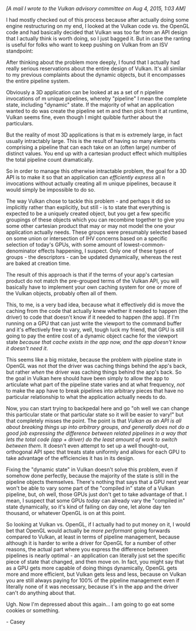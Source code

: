 _[A mail I wrote to the Vulkan advisory committee on Aug 4, 2015, 1:03 AM]_

I had mostly checked out of this process because after actually doing some engine restructuring on my end, I looked at the Vulkan code vs. the OpenGL code and had basically decided that Vulkan was too far from an API design that I actually think is worth doing, so I just bagged it.  But in case the ranting is useful for folks who want to keep pushing on Vulkan from an ISV standpoint:

After thinking about the problem more deeply, I found that I actually had really serious reservations about the entire design of Vulkan. It's all similar to my previous complaints about the dynamic objects, but it encompasses the entire pipeline system.

Obviously a 3D application can be looked at as a set of n pipeline invocations of m unique pipelines, whereby "pipeline" I mean the complete state, including "dynamic" state.  If the majority of what an application wanted to do was create the pipeline set m and then pick from it at runtime, Vulkan seems fine, even though I might quibble further about the particulars.

But the reality of most 3D applications is that m is extremely large, in fact usually intractably large.  This is the result of having so many elements comprising a pipeline that can each take on an (often large) number of distinct values.  You end up with a cartesian product effect which multiplies the total pipeline count dramatically.

So in order to manage this otherwise intractable problem, the goal for a 3D API is to make it so that an application can _efficiently express_ all n invocations without actually creating all m unique pipelines, because it would simply be impossible to do so.

The way Vulkan chose to tackle this problem - and perhaps it did so implicitly rather than explicitly, but still - is to state that everything is expected to be a uniquely created object, but you get a few specific groupings of these objects which you can recombine together to give you some other cartesian product that may or may not model the one your application actually needs.  These groups were presumably selected based on some union or intersection of IHV concerns based on a specific selection of today's GPUs, with some amount of lowest-common-denominator effects happening, I suspect. Only one of these types of groups - the descriptors - can be updated dynamically, whereas the rest are baked at creation time.

The result of this approach is that if the terms of your app's cartesian product do not match the pre-grouped terms of the Vulkan API, you will basically have to implement your own caching system for one or more of the Vulkan objects, probably often all of them.

This, to me, is a very bad idea, because what it effectively did is move the caching from the code that actually knew whether it needed to happen (the driver) to code that doesn't know if it needed to happen (the app).  If I'm running on a GPU that can just write the viewport to the command buffer and it's effectively free to vary, well, tough luck my friend, that GPU is still going to pay the entire cost of a dynamic object cache for the viewport state _because that cache exists in the app now, and the app doesn't know it doesn't need it_.

This seems like a big mistake, because the problem with pipeline state in OpenGL was not _that_ the driver was caching things behind the app's back, but rather _when_ the driver was caching things behind the app's back.  So the goal in Vulkan here should have been simply to allow the app to articulate what part of the pipeline state varies and at what frequency, _not_ to make the app have to break pipelines into arbitrary pieces that have no particular relationship to what the application actually needs to do.

Now, you can start trying to backpedal here and go "oh well we can change this particular state or that particular state so it will be easier to vary!" but that completely misses the point.  The point is that _Vulkan as an API is all about breaking things up into arbitrary groups, and generally does not do a good job expressing the difference between related pipelines in a way that lets the total code (app + driver) do the least amount of work to switch between them_.  It doesn't even attempt to set up a well thought-out, orthogonal API spec that treats state uniformly and allows for each GPU to take advantage of the efficiencies it has in its design.

Fixing the "dynamic state" in Vulkan doesn't solve this problem, even if somehow done perfectly, because the majority of the state is still in the pipeline objects themselves.  There's nothing that says that a GPU next year won't be able to vary some part of the "compiled in" state of a Vulkan pipeline, but, oh well, those GPUs just don't get to take advantage of that.  I mean, I suspect that some GPUs _today_ can already vary the "compiled in" state dynamically, so it's kind of failing on day one, let alone day ten thousand, or whatever OpenGL is on at this point.

So looking at Vulkan vs. OpenGL, if I actually had to put money on it, I would bet that OpenGL would actually be _more performant_ going forwards compared to Vulkan, at least in terms of pipeline management, because although it is harder to write a driver for OpenGL for a number of other reasons, the actual part where you express the difference between pipelines is nearly optimal - an application can literally just set the specific piece of state that changed, and then move on.  In fact, you might say that as a GPU gets more capable of doing things dynamically, OpenGL gets more and more efficient, but Vulkan gets less and less, because on Vulkan you are still always paying for 100% of the pipeline management even if literally none of it was necessary, because it's in the app and the driver can't do anything about that.

Ugh.  Now I'm depressed about this again... I am going to go eat some cookies or something.

\- Casey
